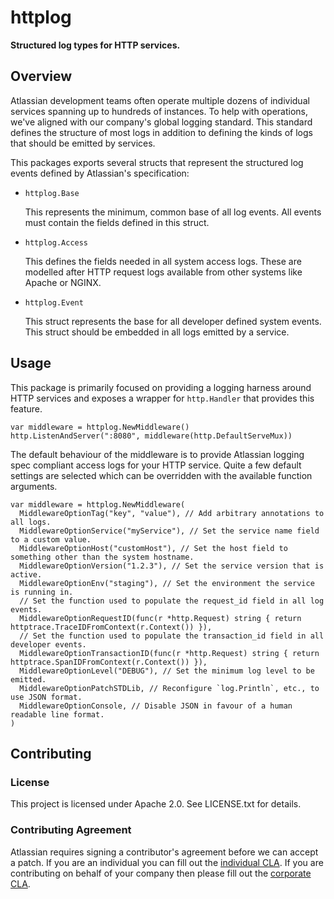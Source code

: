 # httplog #

**Structured log types for HTTP services.**

## Overview ##

Atlassian development teams often operate multiple dozens of individual services
spanning up to hundreds of instances. To help with operations, we've aligned
with our company's global logging standard. This standard defines the structure
of most logs in addition to defining the kinds of logs that should be emitted
by services.

This packages exports several structs that represent the structured log events
defined by Atlassian's specification:

- `httplog.Base`

  This represents the minimum, common base of all log events. All events must
  contain the fields defined in this struct.

- `httplog.Access`

  This defines the fields needed in all system access logs. These are modelled
  after HTTP request logs available from other systems like Apache or NGINX.

- `httplog.Event`

  This struct represents the base for all developer defined system events. This
  struct should be embedded in all logs emitted by a service.

## Usage ##

This package is primarily focused on providing a logging harness around HTTP
services and exposes a wrapper for `http.Handler` that provides this feature.

```golang
var middleware = httplog.NewMiddleware()
http.ListenAndServer(":8080", middleware(http.DefaultServeMux))
```

The default behaviour of the middleware is to provide Atlassian logging spec
compliant access logs for your HTTP service. Quite a few default settings are
selected which can be overridden with the available function arguments.

```golang
var middleware = httplog.NewMiddleware(
  MiddlewareOptionTag("key", "value"), // Add arbitrary annotations to all logs.
  MiddlewareOptionService("myService"), // Set the service name field to a custom value.
  MiddlewareOptionHost("customHost"), // Set the host field to something other than the system hostname.
  MiddlewareOptionVersion("1.2.3"), // Set the service version that is active.
  MiddlewareOptionEnv("staging"), // Set the environment the service is running in.
  // Set the function used to populate the request_id field in all log events.
  MiddlewareOptionRequestID(func(r *http.Request) string { return httptrace.TraceIDFromContext(r.Context()) }),
  // Set the function used to populate the transaction_id field in all developer events.
  MiddlewareOptionTransactionID(func(r *http.Request) string { return httptrace.SpanIDFromContext(r.Context()) }),
  MiddlewareOptionLevel("DEBUG"), // Set the minimum log level to be emitted.
  MiddlewareOptionPatchSTDLib, // Reconfigure `log.Println`, etc., to use JSON format.
  MiddlewareOptionConsole, // Disable JSON in favour of a human readable line format.
)
```

## Contributing ##

### License ###

This project is licensed under Apache 2.0. See LICENSE.txt for details.

### Contributing Agreement ###

Atlassian requires signing a contributor's agreement before we can accept a
patch. If you are an individual you can fill out the
[individual CLA](https://na2.docusign.net/Member/PowerFormSigning.aspx?PowerFormId=3f94fbdc-2fbe-46ac-b14c-5d152700ae5d).
If you are contributing on behalf of your company then please fill out the
[corporate CLA](https://na2.docusign.net/Member/PowerFormSigning.aspx?PowerFormId=e1c17c66-ca4d-4aab-a953-2c231af4a20b).
